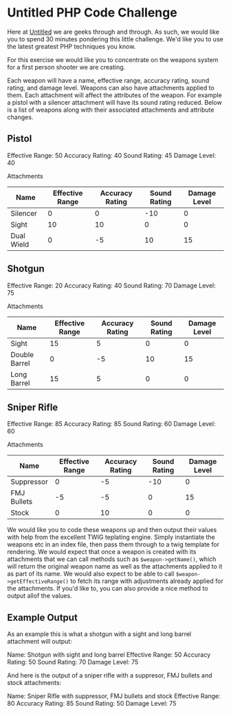 # Untitled PHP Code Challenge

Here at [Untitled](http://un.titled.co.uk) we are geeks through and through. As such, we would like you to spend 30 minutes pondering this little challenge. We'd like you to use the latest greatest PHP techniques you know.

For this exercise we would like you to concentrate on the weapons system for a first person shooter we are creating.

Each weapon will have a name, effective range, accuracy rating, sound rating, and damage level. Weapons can also have attachments applied to them. Each attachment will affect the attributes of the weapon. For example a pistol with a silencer attachment will have its sound rating reduced. Below is a list of weapons along with their associated attachments and attribute changes.

## Pistol

Effective Range: 50
Accuracy Rating: 40
Sound Rating: 45
Damage Level: 40

Attachments

| Name       | Effective Range | Accuracy Rating | Sound Rating | Damage Level |
|------------|-----------------|-----------------|--------------|--------------|
| Silencer   | 0               | 0               | -10          | 0            |
| Sight      | 10              | 10              | 0            | 0            |
| Dual Wield | 0               | -5              | 10           | 15           |


## Shotgun

Effective Range: 20
Accuracy Rating: 40
Sound Rating: 70
Damage Level: 75

Attachments

| Name          | Effective Range | Accuracy Rating | Sound Rating | Damage Level |
|---------------|-----------------|-----------------|--------------|--------------|
| Sight         | 15              | 5               | 0            | 0            |
| Double Barrel | 0               | -5              | 10           | 15           |
| Long Barrel   | 15              | 5               | 0            | 0            |


## Sniper Rifle

Effective Range: 85
Accuracy Rating: 85
Sound Rating: 60
Damage Level: 60

Attachments

| Name          | Effective Range | Accuracy Rating | Sound Rating | Damage Level |
|---------------|-----------------|-----------------|--------------|--------------|
| Suppressor    | 0               | -5              | -10          | 0            |
| FMJ Bullets   | -5              | -5              | 0            | 15           |
| Stock         | 0               | 10              | 0            | 0            |

We would like you to code these weapons up and then output their values with help from the excellent TWIG teplating engine. Simply instantiate the weapons etc in an index file, then pass them through to a twig template for rendering. We would expect that once a weapon is created with its attachments that we can call methods such as `$weapon->getName()`, which will return the original weapon name as well as the attachments applied to it as part of its name. We would also expect to be able to call `$weapon->getEffectiveRange()` to fetch its range with adjustments already applied for the attachments. If you'd like to, you can also provide a nice method to output allof the values.

## Example Output

As an example this is what a shotgun with a sight and long barrel attachment will output:

Name: Shotgun with sight and long barrel
Effective Range: 50
Accuracy Rating: 50
Sound Rating: 70
Damage Level: 75

And here is the output of a sniper rifle with a suppresor, FMJ bullets and stock attachments:

Name: Sniper Rifle with suppressor, FMJ bullets and stock
Effective Range: 80
Accuracy Rating: 85
Sound Rating: 50
Damage Level: 75

